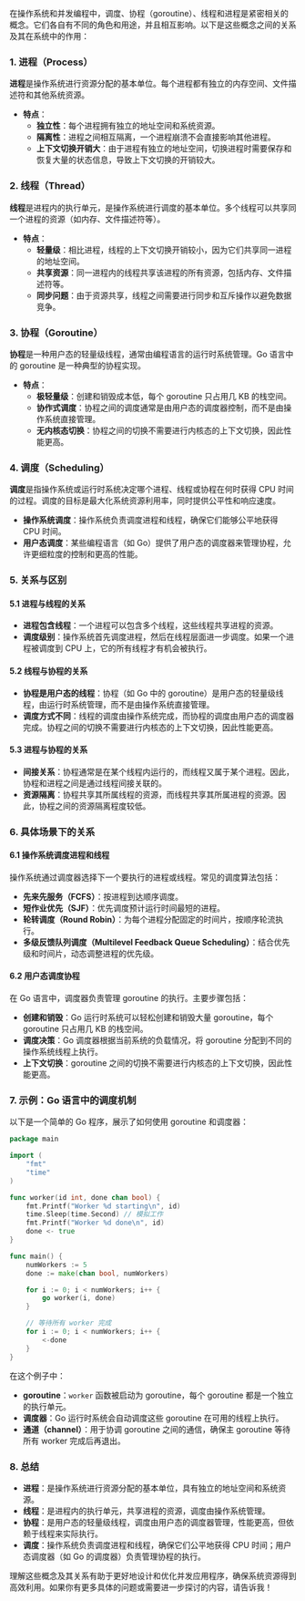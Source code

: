 在操作系统和并发编程中，调度、协程（goroutine）、线程和进程是紧密相关的概念。它们各自有不同的角色和用途，并且相互影响。以下是这些概念之间的关系及其在系统中的作用：

### 1. **进程（Process）**

**进程**是操作系统进行资源分配的基本单位。每个进程都有独立的内存空间、文件描述符和其他系统资源。

- **特点**：
  - **独立性**：每个进程拥有独立的地址空间和系统资源。
  - **隔离性**：进程之间相互隔离，一个进程崩溃不会直接影响其他进程。
  - **上下文切换开销大**：由于进程有独立的地址空间，切换进程时需要保存和恢复大量的状态信息，导致上下文切换的开销较大。

### 2. **线程（Thread）**

**线程**是进程内的执行单元，是操作系统进行调度的基本单位。多个线程可以共享同一个进程的资源（如内存、文件描述符等）。

- **特点**：
  - **轻量级**：相比进程，线程的上下文切换开销较小，因为它们共享同一进程的地址空间。
  - **共享资源**：同一进程内的线程共享该进程的所有资源，包括内存、文件描述符等。
  - **同步问题**：由于资源共享，线程之间需要进行同步和互斥操作以避免数据竞争。

### 3. **协程（Goroutine）**

**协程**是一种用户态的轻量级线程，通常由编程语言的运行时系统管理。Go 语言中的 goroutine 是一种典型的协程实现。

- **特点**：
  - **极轻量级**：创建和销毁成本低，每个 goroutine 只占用几 KB 的栈空间。
  - **协作式调度**：协程之间的调度通常是由用户态的调度器控制，而不是由操作系统直接管理。
  - **无内核态切换**：协程之间的切换不需要进行内核态的上下文切换，因此性能更高。

### 4. **调度（Scheduling）**

**调度**是指操作系统或运行时系统决定哪个进程、线程或协程在何时获得 CPU 时间的过程。调度的目标是最大化系统资源利用率，同时提供公平性和响应速度。

- **操作系统调度**：操作系统负责调度进程和线程，确保它们能够公平地获得 CPU 时间。
- **用户态调度**：某些编程语言（如 Go）提供了用户态的调度器来管理协程，允许更细粒度的控制和更高的性能。

### 5. **关系与区别**

#### 5.1 **进程与线程的关系**
- **进程包含线程**：一个进程可以包含多个线程，这些线程共享进程的资源。
- **调度级别**：操作系统首先调度进程，然后在线程层面进一步调度。如果一个进程被调度到 CPU 上，它的所有线程才有机会被执行。

#### 5.2 **线程与协程的关系**
- **协程是用户态的线程**：协程（如 Go 中的 goroutine）是用户态的轻量级线程，由运行时系统管理，而不是由操作系统直接管理。
- **调度方式不同**：线程的调度由操作系统完成，而协程的调度由用户态的调度器完成。协程之间的切换不需要进行内核态的上下文切换，因此性能更高。

#### 5.3 **进程与协程的关系**
- **间接关系**：协程通常是在某个线程内运行的，而线程又属于某个进程。因此，协程和进程之间是通过线程间接关联的。
- **资源隔离**：协程共享其所属线程的资源，而线程共享其所属进程的资源。因此，协程之间的资源隔离程度较低。

### 6. **具体场景下的关系**

#### 6.1 **操作系统调度进程和线程**
操作系统通过调度器选择下一个要执行的进程或线程。常见的调度算法包括：

- **先来先服务（FCFS）**：按进程到达顺序调度。
- **短作业优先（SJF）**：优先调度预计运行时间最短的进程。
- **轮转调度（Round Robin）**：为每个进程分配固定的时间片，按顺序轮流执行。
- **多级反馈队列调度（Multilevel Feedback Queue Scheduling）**：结合优先级和时间片，动态调整进程的优先级。

#### 6.2 **用户态调度协程**
在 Go 语言中，调度器负责管理 goroutine 的执行。主要步骤包括：

- **创建和销毁**：Go 运行时系统可以轻松创建和销毁大量 goroutine，每个 goroutine 只占用几 KB 的栈空间。
- **调度决策**：Go 调度器根据当前系统的负载情况，将 goroutine 分配到不同的操作系统线程上执行。
- **上下文切换**：goroutine 之间的切换不需要进行内核态的上下文切换，因此性能更高。

### 7. **示例：Go 语言中的调度机制**

以下是一个简单的 Go 程序，展示了如何使用 goroutine 和调度器：

```go
package main

import (
    "fmt"
    "time"
)

func worker(id int, done chan bool) {
    fmt.Printf("Worker %d starting\n", id)
    time.Sleep(time.Second) // 模拟工作
    fmt.Printf("Worker %d done\n", id)
    done <- true
}

func main() {
    numWorkers := 5
    done := make(chan bool, numWorkers)

    for i := 0; i < numWorkers; i++ {
        go worker(i, done)
    }

    // 等待所有 worker 完成
    for i := 0; i < numWorkers; i++ {
        <-done
    }
}
```

在这个例子中：

- **goroutine**：`worker` 函数被启动为 goroutine，每个 goroutine 都是一个独立的执行单元。
- **调度器**：Go 运行时系统会自动调度这些 goroutine 在可用的线程上执行。
- **通道（channel）**：用于协调 goroutine 之间的通信，确保主 goroutine 等待所有 worker 完成后再退出。

### 8. **总结**

- **进程**：是操作系统进行资源分配的基本单位，具有独立的地址空间和系统资源。
- **线程**：是进程内的执行单元，共享进程的资源，调度由操作系统管理。
- **协程**：是用户态的轻量级线程，调度由用户态的调度器管理，性能更高，但依赖于线程来实际执行。
- **调度**：操作系统负责调度进程和线程，确保它们公平地获得 CPU 时间；用户态调度器（如 Go 的调度器）负责管理协程的执行。

理解这些概念及其关系有助于更好地设计和优化并发应用程序，确保系统资源得到高效利用。如果你有更多具体的问题或需要进一步探讨的内容，请告诉我！
